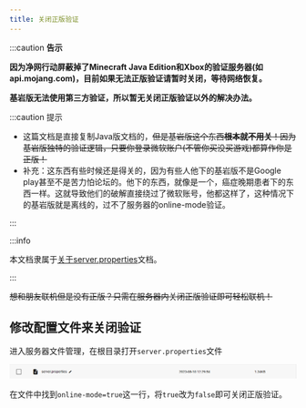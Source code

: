 ```yaml
---
title: 关闭正版验证
---
```


:::caution **告示**

**因为净网行动屏蔽掉了Minecraft Java Edition和Xbox的验证服务器(如api.mojang.com)，目前如果无法正版验证请暂时关闭，等待网络恢复。**

**基岩版无法使用第三方验证，所以暂无关闭正版验证以外的解决办法。**

:::caution 提示

+ 这篇文档是直接复制Java版文档的，~~但是基岩版这个东西**根本就不用关**！因为基岩版独特的验证逻辑，只要你登录微软账户(不管你买没买游戏)都算作你是正版！~~
+ 补充：这东西有些时候还是得关的，因为有些人他下的基岩版不是Google play甚至不是苦力怕论坛的。他下的东西，就像是一个，癌症晚期患者下的东西一样。这就导致他们的破解直接绕过了微软账号，他都这样了，这种情况下的基岩版就是离线的，过不了服务器的online-mode验证。

<!--我觉得不是。因为为什么你知道吗，因为有时候群里的2b下的基岩版不是Google play甚至不是苦力怕论坛的，他下的东西，就像是一个，癌症晚期患者下的东西一样。这就导致他们的破解直接绕过了微软账号，他都这样了，这种情况下的基岩版就是离线的，过不了服务器的online-mode验证，你为什么不把我缺的这个正版验证说明给补上呢-->

:::

:::info

本文档隶属于[关于server.properties](../10-server-properties.md)文档。

:::

~~想和朋友联机但是没有正版？只需在服务器内关闭正版验证即可轻松联机！~~

## 修改配置文件来关闭验证

进入服务器文件管理，在根目录打开`server.properties`文件

![如果简幻欢服务器进不去，那就是能干辉打胶打到服务器主板上了，静等一段时间即可恢复](../../../../static/img/pages/serverproperties.png)

在文件中找到`online-mode=true`这一行，将`true`改为`false`即可关闭正版验证。

